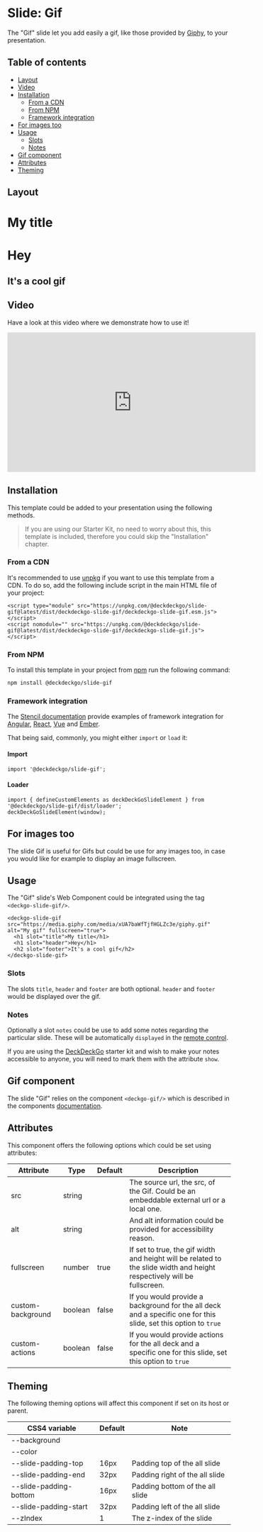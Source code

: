 # Slide: Gif

The "Gif" slide let you add easily a gif, like those provided by [Giphy](https://giphy.com), to your presentation.

## Table of contents

- [Layout](#app-slide-gif-layout)
- [Video](#app-slide-gif-video)
- [Installation](#app-slide-gif-installation)
  - [From a CDN](#app-slide-gif-from-a-cdn)
  - [From NPM](#app-slide-gif-from-npm)
  - [Framework integration](#app-slide-gif-framework-integration)
- [For images too](#app-slide-gif-for-images-too)
- [Usage](#app-slide-gif-usage)
  - [Slots](#app-slide-gif-slots)
  - [Notes](#app-slide-gif-notes)
- [Gif component](#app-slide-gif-gif-component)
- [Attributes](#app-slide-gif-attributes)
- [Theming](#app-slide-gif-theming)

## Layout

<div class="container ion-margin">
  <deckgo-deck embedded={true}>
    <deckgo-slide-gif src="https://media.giphy.com/media/xUA7baWfTjfHGLZc3e/giphy.gif" alt="My gif" fullscreen={true}>
      <h1 slot="title">My title</h1>
      <h1 slot="header">Hey</h1>
      <h2 slot="footer">It's a cool gif</h2>
    </deckgo-slide-gif>
  </deckgo-deck>
</div>

## Video

Have a look at this video where we demonstrate how to use it!

<iframe width="560" height="315" src="https://www.youtube.com/embed/0X3k3-yP7-Q" frameborder="0"></iframe>

## Installation

This template could be added to your presentation using the following methods.

> If you are using our Starter Kit, no need to worry about this, this template is included, therefore you could skip the "Installation" chapter.
 
### From a CDN

It's recommended to use [unpkg](https://unpkg.com/) if you want to use this template from a CDN. To do so, add the following include script in the main HTML file of your project:

```
<script type="module" src="https://unpkg.com/@deckdeckgo/slide-gif@latest/dist/deckdeckgo-slide-gif/deckdeckgo-slide-gif.esm.js"></script>
<script nomodule="" src="https://unpkg.com/@deckdeckgo/slide-gif@latest/dist/deckdeckgo-slide-gif/deckdeckgo-slide-gif.js"></script>
```

### From NPM

To install this template in your project from [npm](https://www.npmjs.com/package/@deckdeckgo/core) run the following command:

```bash
npm install @deckdeckgo/slide-gif
```

### Framework integration

The [Stencil documentation](https://stenciljs.com/docs/overview) provide examples of framework integration for [Angular](https://stenciljs.com/docs/angular), [React](https://stenciljs.com/docs/react), [Vue](https://stenciljs.com/docs/vue) and [Ember](https://stenciljs.com/docs/ember).

That being said, commonly, you might either `import` or `load` it:

#### Import

```
import '@deckdeckgo/slide-gif';
```

#### Loader

```
import { defineCustomElements as deckDeckGoSlideElement } from '@deckdeckgo/slide-gif/dist/loader';
deckDeckGoSlideElement(window);
```

## For images too

The slide Gif is useful for Gifs but could be use for any images too, in case you would like for example to display an image fullscreen.

## Usage

The "Gif" slide's Web Component could be integrated using the tag `<deckgo-slide-gif/>`.

```
<deckgo-slide-gif src="https://media.giphy.com/media/xUA7baWfTjfHGLZc3e/giphy.gif" alt="My gif" fullscreen="true">
  <h1 slot="title">My title</h1>
  <h1 slot="header">Hey</h1>
  <h2 slot="footer">It's a cool gif</h2>
</deckgo-slide-gif>
```

### Slots

The slots `title`, `header` and `footer` are both optional. `header` and `footer` would be displayed over the gif.

### Notes

Optionally a slot `notes` could be use to add some notes regarding the particular slide. These will be automatically `displayed` in the [remote control](https://deckdeckgo.app).

If you are using the [DeckDeckGo] starter kit and wish to make your notes accessible to anyone, you will need to mark them with the attribute `show`.

## Gif component

The slide "Gif" relies on the component `<deckgo-gif/>` which is described in the components [documentation](https://github.com/deckgo/deckdeckgo/blob/master/doc/components/components.md).

## Attributes

This component offers the following options which could be set using attributes:

| Attribute                      | Type   | Default   | Description   |
| -------------------------- |-----------------|-----------------|-----------------|
| src | string |  | The source url, the src, of the Gif. Could be an embeddable external url or a local one. |
| alt | string |  | And alt information could be provided for accessibility reason. |
| fullscreen | number | true | If set to true, the gif width and height will be related to the slide width and height respectively will be fullscreen. |
| custom-background | boolean | false | If you would provide a background for the all deck and a specific one for this slide, set this option to `true` |
| custom-actions | boolean | false | If you would provide actions for the all deck and a specific one for this slide, set this option to `true` |

## Theming

The following theming options will affect this component if set on its host or parent.

| CSS4 variable                      | Default | Note |
| -------------------------- |-----------------|-----------------|
| --background |  |  |
| --color |  |  |
| --slide-padding-top | 16px | Padding top of the all slide |
| --slide-padding-end | 32px | Padding right of the all slide |
| --slide-padding-bottom | 16px | Padding bottom of the all slide |
| --slide-padding-start | 32px | Padding left of the all slide |
| --zIndex | 1 | The z-index of the slide |

[DeckDeckGo]: https://deckdeckgo.com